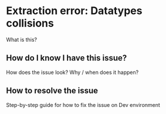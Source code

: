 # Extraction error: Datatypes collisions

What is this?

## How do I know I have this issue?

How does the issue look?
Why / when does it happen?

## How to resolve the issue

Step-by-step guide for how to fix the issue on Dev environment